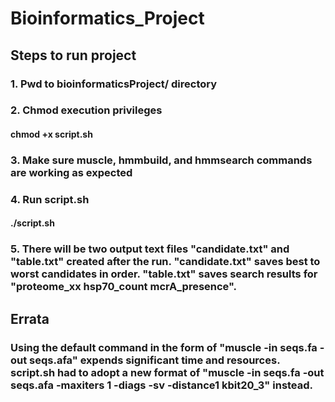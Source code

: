 # Bioinformatics_Project
## Steps to run project
### 1. Pwd to bioinformaticsProject/ directory
### 2. Chmod execution privileges
#### chmod +x script.sh
### 3. Make sure muscle, hmmbuild, and hmmsearch commands are working as expected
### 4. Run script.sh
#### ./script.sh
### 5. There will be two output text files "candidate.txt" and "table.txt" created after the run. "candidate.txt" saves best to worst candidates in order. "table.txt" saves search results for "proteome_xx    hsp70_count     mcrA_presence".
## Errata
### Using the default command in the form of "muscle -in seqs.fa -out seqs.afa" expends significant time and resources. script.sh had to adopt a new format of "muscle -in seqs.fa -out seqs.afa -maxiters 1 -diags -sv -distance1 kbit20_3" instead.
